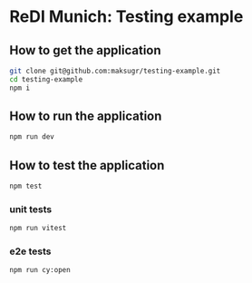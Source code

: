 # ReDI Munich: Testing example

## How to get the application

```bash
git clone git@github.com:maksugr/testing-example.git
cd testing-example
npm i
```

## How to run the application

```bash
npm run dev
```

## How to test the application

```bash
npm test
```

### unit tests

```bash
npm run vitest
```

### e2e tests

```bash
npm run cy:open
```